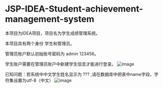 # JSP-IDEA-Student-achievement-management-system
本项目为IDEA项目，项目名为学生成绩管理系统。

本项目具有两个身份 学生和管理员。

管理员账户默认初始账号密码为 admin 123456。

学生账户需要在管理员账户中新建学生信息才能进行登录。
![image](https://user-images.githubusercontent.com/76891029/150269633-6bab2cee-f3d0-4f1d-87b3-45fca881391b.png)

已知问题：若系统中中文学生姓名显示为 ??? ,请在数据库中把表中name字段，字符集设置为utf-8（中文）
![image](https://user-images.githubusercontent.com/76891029/150297546-a42d3f95-e047-41f2-a684-8f10150253eb.png)
